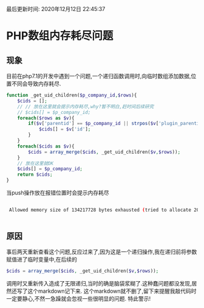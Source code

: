 最后更新时间: 2020年12月12日 22:45:37

# PHP数组内存耗尽问题

## 现象

目前在php7.1的开发中遇到一个问题,一个递归函数调用时,向临时数组添加数据,位置不同会导致内存耗尽.

```php
function _get_uid_children($p_company_id,$rows){
    $cids = [];
    // // 放在这里就会提示内存耗尽,why?暂不明白,赶时间后续研究
    // $cids[] = $p_company_id;
    foreach($rows as $v){
        if($v['parentid'] == $p_company_id || strpos($v['plugin_parentid_auth'],','.$p_company_id.',')){
            $cids[] = $v['id'];
        }
    }
    foreach($cids as $v){
        $cids = array_merge($cids, _get_uid_children($v,$rows));
    }
    // 放在这里就OK
    $cids[] = $p_company_id;
    return $cids;
}
```

当push操作放在报错位置时会提示内存耗尽

```sh
 
 Allowed memory size of 134217728 bytes exhausted (tried to allocate 20480 bytes)
 
```

## 原因

事后两天重新查看这个问题,反应过来了,因为这是一个递归操作,我在递归前将参数赋值进了临时变量中,在后续的
```php
$cids = array_merge($cids, _get_uid_children($v,$rows));
```
调用时又重新传入造成了无限递归,当时的确是脑袋浆糊了.这种蠢问题都没发现,居然还写了这个markdown记下来.
这个markdown就不删了,留下来提醒我敲代码时一定要静心,不然一急躁就会忽视一些很明显的问题.
特此警示!